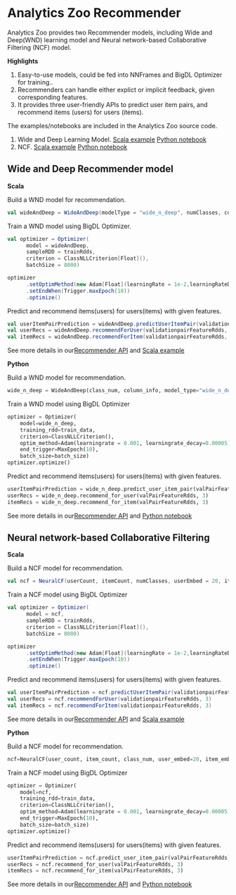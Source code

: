 # Analytics Zoo Recommender

Analytics Zoo provides two Recommender models, including Wide and Deep(WND) learning model and Neural network-based Collaborative Filtering (NCF) model. 

**Highlights**
1. Easy-to-use models, could be fed into NNFrames and BigDL Optimizer for training..
2. Recommenders can handle either explict or implicit feedback, given corresponding features.
3. It provides three user-friendly APIs to predict user item pairs, and recommend items (users) for users (items). 

The examples/notebooks are included in the Analytics Zoo source code.

1. Wide and Deep Learning Model.
    [Scala example](https://github.com/intel-analytics/analytics-zoo/tree/master/zoo/src/main/scala/com/intel/analytics/zoo/examples/models/recommendation/WideAndDeepExample.scala)
    [Python notebook](https://github.com/intel-analytics/analytics-zoo/tree/master/apps/recommendation/wide_n_deep.ipynb)
2. NCF.
    [Scala example](https://github.com/intel-analytics/analytics-zoo/tree/master/zoo/src/main/scala/com/intel/analytics/zoo/examples/models/recommendation/NeuralCFexample.scala)
    [Python notebook](https://github.com/intel-analytics/analytics-zoo/tree/master/apps/recommendation/ncf-explicit-feedback.ipynb)

## Wide and Deep Recommender model

**Scala**

Build a WND model for recommendation. 
```scala
val wideAndDeep = WideAndDeep(modelType = "wide_n_deep", numClasses, columnInfo, hiddenLayers = Array(40, 20, 10))
```
Train a WND model using BigDL Optimizer.
```scala
val optimizer = Optimizer(
      model = wideAndDeep,
      sampleRDD = trainRdds,
      criterion = ClassNLLCriterion[Float](),
      batchSize = 8000)

optimizer
      .setOptimMethod(new Adam[Float](learningRate = 1e-2,learningRateDecay = 1e-5))
      .setEndWhen(Trigger.maxEpoch(10))
      .optimize()
```
Predict and recommend items(users) for users(items) with given features.
```scala
val userItemPairPrediction = wideAndDeep.predictUserItemPair(validationpairFeatureRdds)
val userRecs = wideAndDeep.recommendForUser(validationpairFeatureRdds, 3)
val itemRecs = wideAndDeep.recommendForItem(validationpairFeatureRdds, 3)
``` 
See more details in our[Recommender API](../APIGuide/Models/recommendation.md) and [Scala example](https://github.com/intel-analytics/analytics-zoo/tree/master/zoo/src/main/scala/com/intel/analytics/zoo/examples/models/recommendation/WideAndDeepExample.scala)

**Python**

Build a WND model for recommendation. 
```python
wide_n_deep = WideAndDeep(class_num, column_info, model_type="wide_n_deep", hidden_layers=(40, 20, 10))
```
Train a WND model using BigDL Optimizer 
```python
optimizer = Optimizer(
    model=wide_n_deep,
    training_rdd=train_data,
    criterion=ClassNLLCriterion(),
    optim_method=Adam(learningrate = 0.001, learningrate_decay=0.00005),
    end_trigger=MaxEpoch(10),
    batch_size=batch_size)
optimizer.optimize() 
```
Predict and recommend items(users) for users(items) with given features.
```python
userItemPairPrediction = wide_n_deep.predict_user_item_pair(valPairFeatureRdds)
userRecs = wide_n_deep.recommend_for_user(valPairFeatureRdds, 3)
itemRecs = wide_n_deep.recommend_for_item(valPairFeatureRdds, 3)
``` 
See more details in our[Recommender API](../APIGuide/Models/recommendation.md) and [Python notebook](https://github.com/intel-analytics/analytics-zoo/tree/master/apps/recommendation/wide_n_deep.ipynb)

## Neural network-based Collaborative Filtering

**Scala**

Build a NCF model for recommendation. 
```scala
val ncf = NeuralCF(userCount, itemCount, numClasses, userEmbed = 20, itemEmbed = 20, hiddenLayers = Array(40, 20, 10), includeMF = true, mfEmbed = 20)
```
Train a NCF model using BigDL Optimizer 
```scala
val optimizer = Optimizer(
      model = ncf,
      sampleRDD = trainRdds,
      criterion = ClassNLLCriterion[Float](),
      batchSize = 8000)

optimizer
      .setOptimMethod(new Adam[Float](learningRate = 1e-2,learningRateDecay = 1e-5))
      .setEndWhen(Trigger.maxEpoch(10))
      .optimize()
```
Predict and recommend items(users) for users(items) with given features.
```scala
val userItemPairPrediction = ncf.predictUserItemPair(validationpairFeatureRdds)
val userRecs = ncf.recommendForUser(validationpairFeatureRdds, 3)
val itemRecs = ncf.recommendForItem(validationpairFeatureRdds, 3)
``` 
See more details in our[Recommender API](../APIGuide/Models/recommendation.md) and [Scala example](https://github.com/intel-analytics/analytics-zoo/tree/master/zoo/src/main/scala/com/intel/analytics/zoo/examples/models/recommendation/NeuralCFexample.scala)

**Python**

Build a NCF model for recommendation. 
```python
ncf=NeuralCF(user_count, item_count, class_num, user_embed=20, item_embed=20, hidden_layers=(40, 20, 10), include_mf=True, mf_embed=20)
```
Train a NCF model using BigDL Optimizer 
```python
optimizer = Optimizer(
    model=ncf,
    training_rdd=train_data,
    criterion=ClassNLLCriterion(),
    optim_method=Adam(learningrate = 0.001, learningrate_decay=0.00005),
    end_trigger=MaxEpoch(10),
    batch_size=batch_size)
optimizer.optimize() 
```
Predict and recommend items(users) for users(items) with given features.
```python
userItemPairPrediction = ncf.predict_user_item_pair(valPairFeatureRdds)
userRecs = ncf.recommend_for_user(valPairFeatureRdds, 3)
itemRecs = ncf.recommend_for_item(valPairFeatureRdds, 3)
``` 
See more details in our[Recommender API](../APIGuide/Models/recommendation.md) and [Python notebook](https://github.com/intel-analytics/analytics-zoo/tree/master/apps/recommendation/ncf-explicit-feedback.ipynb)
